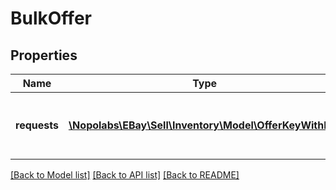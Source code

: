 # BulkOffer

## Properties
Name | Type | Description | Notes
------------ | ------------- | ------------- | -------------
**requests** | [**\Nopolabs\EBay\Sell\Inventory\Model\OfferKeyWithId[]**](OfferKeyWithId.md) | This container is used to pass in an array of offers to publish. Up to 25 offers can be published with one &lt;strong&gt;bulkPublishOffer&lt;/strong&gt; method. | [optional] 

[[Back to Model list]](../README.md#documentation-for-models) [[Back to API list]](../README.md#documentation-for-api-endpoints) [[Back to README]](../README.md)


